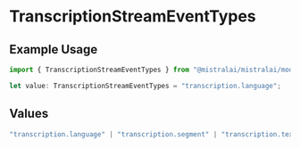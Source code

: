 # TranscriptionStreamEventTypes

## Example Usage

```typescript
import { TranscriptionStreamEventTypes } from "@mistralai/mistralai/models/components";

let value: TranscriptionStreamEventTypes = "transcription.language";
```

## Values

```typescript
"transcription.language" | "transcription.segment" | "transcription.text.delta" | "transcription.done"
```